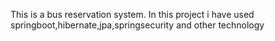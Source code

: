 This is a bus reservation system. In this project i have used springboot,hibernate,jpa,springsecurity and other technology
